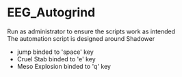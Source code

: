 # EEG_Autogrind

Run as administrator to ensure the scripts work as intended  
The automation script is designed around Shadower
- jump binded to 'space' key
- Cruel Stab binded to 'e' key
- Meso Explosion binded to 'q' key

